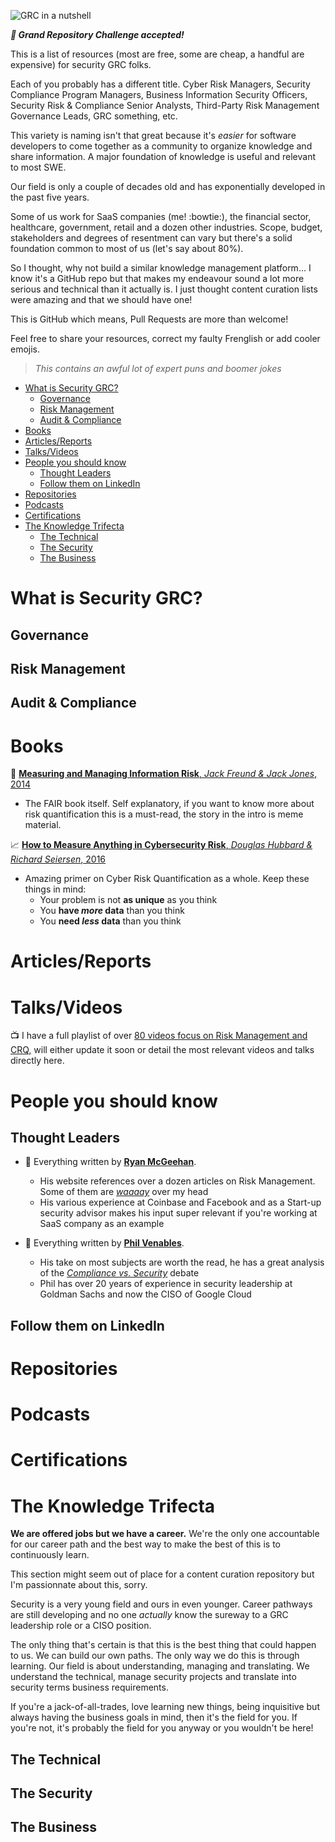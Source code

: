 ![GRC in a nutshell](https://www.softexpert.com/wp-content/uploads/2016/09/xframework-grc-2.png.pagespeed.ic.7RthXjt7xe.png)

***:tada: Grand Repository Challenge accepted!***

This is a list of resources (most are free, some are cheap, a handful are expensive) for security GRC folks.

Each of you probably has a different title. Cyber Risk Managers, Security Compliance Program Managers, Business Information Security Officers, Security Risk & Compliance Senior Analysts, Third-Party Risk Management Governance Leads, GRC something, etc.

This variety is naming isn't that great because it's *easier* for software developers to come together as a community to organize knowledge and share information. A major foundation of knowledge is useful and relevant to most SWE.

Our field is only a couple of decades old and has exponentially developed in the past five years.

Some of us work for SaaS companies (me! :bowtie:), the financial sector, healthcare, government, retail and a dozen other industries. Scope, budget, stakeholders and degrees of resentment can vary but there's a solid foundation common to most of us (let's say about 80%).

So I thought, why not build a similar knowledge management platform... I know it's a GitHub repo but that makes my endeavour sound a lot more serious and technical than it actually is. I just thought content curation lists were amazing and that we should have one!

This is GitHub which means, Pull Requests are more than welcome! 

Feel free to share your resources, correct my faulty Frenglish or add cooler emojis.

> *This contains an awful lot of expert puns and boomer jokes* 

- [What is Security GRC?](#what-is-security-grc)
  - [Governance](#governance)
  - [Risk Management](#risk-management)
  - [Audit & Compliance](#audit--compliance)
- [Books](#books)
- [Articles/Reports](#articlesreports)
- [Talks/Videos](#talksvideos)
- [People you should know](#people-you-should-know)
  - [Thought Leaders](#thought-leaders)
  - [Follow them on LinkedIn](#follow-them-on-linkedin)
- [Repositories](#repositories)
- [Podcasts](#podcasts)
- [Certifications](#certifications)
- [The Knowledge Trifecta](#the-knowledge-trifecta)
  - [The Technical](#the-technical)
  - [The Security](#the-security)
  - [The Business](#the-business)

# What is Security GRC?

## Governance

## Risk Management

## Audit & Compliance

# Books

:train: [**Measuring and Managing Information Risk**, *Jack Freund & Jack Jones*, 2014](https://learning.oreilly.com/library/view/measuring-and-managing/9780124202313/)
* The FAIR book itself. Self explanatory, if you want to know more about risk quantification this is a must-read, the story in the intro is meme material.

:chart_with_upwards_trend: [**How to Measure Anything in Cybersecurity Risk**, *Douglas Hubbard & Richard Seiersen*, 2016](https://learning.oreilly.com/library/view/how-to-measure/9781119085294/)
* Amazing primer on Cyber Risk Quantification as a whole. Keep these things in mind:
  * Your problem is not **as unique** as you think
  * You **have *more* data** than you think
  * You **need *less* data** than you think

# Articles/Reports

# Talks/Videos

:tv: I have a full playlist of over [80 videos focus on Risk Management and CRQ,](https://www.youtube.com/playlist?list=PLj4UOrWWdhG-Lqk9DOvShUdbwRZcGWhRH) will either update it soon or detail the most relevant videos and talks directly here.

# People you should know

## Thought Leaders

* :dvd: Everything written by [**Ryan McGeehan**](https://scrty.io/).
  * His website references over a dozen articles on Risk Management. Some of them are [*waaaay*](https://magoo.medium.com/hypothesis-risk-and-science-439fc8b05ffb) over my head
  * His various experience at Coinbase and Facebook and as a Start-up security advisor makes his input super relevant if you're working at SaaS company as an example

* :bank: Everything written by [**Phil Venables**](https://www.philvenables.com/home).
  * His take on most subjects are worth the read, he has a great analysis of the [*Compliance vs. Security*](https://www.philvenables.com/post/compliance-vs-security) debate
  * Phil has over 20 years of experience in security leadership at Goldman Sachs and now the CISO of Google Cloud

## Follow them on LinkedIn

# Repositories

# Podcasts

# Certifications

# The Knowledge Trifecta

**We are offered jobs but we have a career.** We're the only one accountable for our career path and the best way to make the best of this is to continuously learn.

This section might seem out of place for a content curation repository but I'm passionnate about this, sorry.

Security is a very young field and ours in even younger. Career pathways are still developing and no one *actually* know the sureway to a GRC leadership role or a CISO position.

The only thing that's certain is that this is the best thing that could happen to us. We can build our own paths. The only way we do this is through learning. Our field is about understanding, managing and translating. We understand the technical, manage security projects and translate into security terms business requirements.

If you're a jack-of-all-trades, love learning new things, being inquisitive but always having the business goals in mind, then it's the field for you. If you're not, it's probably the field for you anyway or you wouldn't be here!

## The Technical

## The Security

## The Business